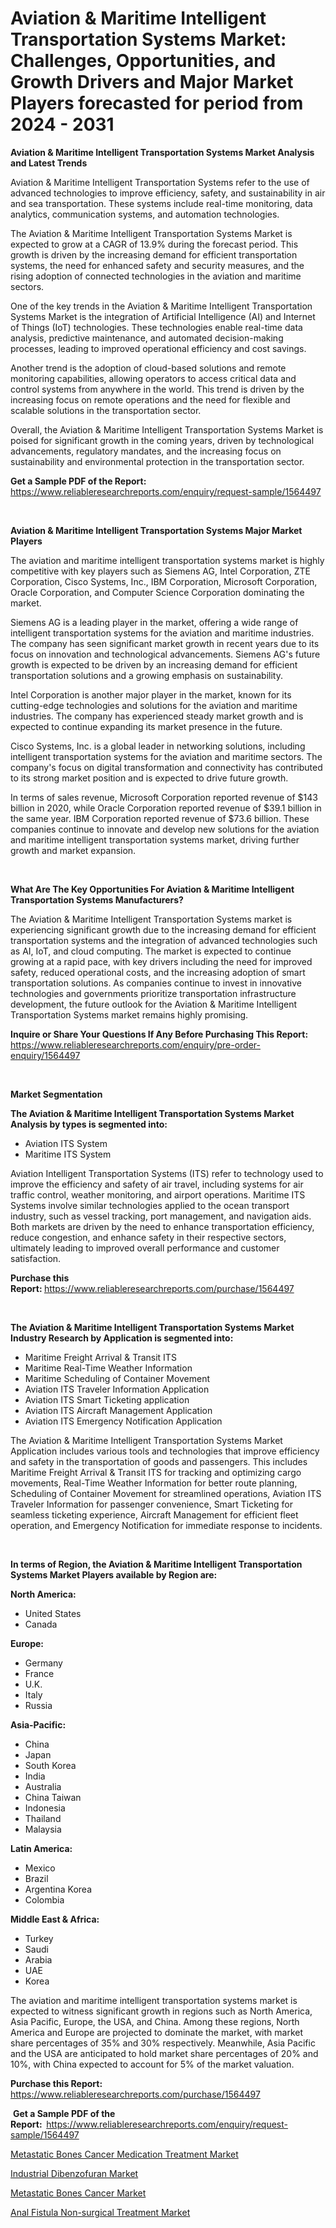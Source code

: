 <p><h1>Aviation & Maritime Intelligent Transportation Systems Market: Challenges, Opportunities, and Growth Drivers and Major Market Players forecasted for period from 2024 - 2031</h1></p><p><strong>Aviation & Maritime Intelligent Transportation Systems Market Analysis and Latest Trends</strong></p>
<p><p>Aviation & Maritime Intelligent Transportation Systems refer to the use of advanced technologies to improve efficiency, safety, and sustainability in air and sea transportation. These systems include real-time monitoring, data analytics, communication systems, and automation technologies.</p><p>The Aviation & Maritime Intelligent Transportation Systems Market is expected to grow at a CAGR of 13.9% during the forecast period. This growth is driven by the increasing demand for efficient transportation systems, the need for enhanced safety and security measures, and the rising adoption of connected technologies in the aviation and maritime sectors.</p><p>One of the key trends in the Aviation & Maritime Intelligent Transportation Systems Market is the integration of Artificial Intelligence (AI) and Internet of Things (IoT) technologies. These technologies enable real-time data analysis, predictive maintenance, and automated decision-making processes, leading to improved operational efficiency and cost savings.</p><p>Another trend is the adoption of cloud-based solutions and remote monitoring capabilities, allowing operators to access critical data and control systems from anywhere in the world. This trend is driven by the increasing focus on remote operations and the need for flexible and scalable solutions in the transportation sector.</p><p>Overall, the Aviation & Maritime Intelligent Transportation Systems Market is poised for significant growth in the coming years, driven by technological advancements, regulatory mandates, and the increasing focus on sustainability and environmental protection in the transportation sector.</p></p>
<p><strong>Get a Sample PDF of the Report:&nbsp;</strong> <a href="https://www.reliableresearchreports.com/enquiry/request-sample/1564497">https://www.reliableresearchreports.com/enquiry/request-sample/1564497</a></p>
<p>&nbsp;</p>
<p><strong>Aviation & Maritime Intelligent Transportation Systems Major Market Players</strong></p>
<p><p>The aviation and maritime intelligent transportation systems market is highly competitive with key players such as Siemens AG, Intel Corporation, ZTE Corporation, Cisco Systems, Inc., IBM Corporation, Microsoft Corporation, Oracle Corporation, and Computer Science Corporation dominating the market.</p><p>Siemens AG is a leading player in the market, offering a wide range of intelligent transportation systems for the aviation and maritime industries. The company has seen significant market growth in recent years due to its focus on innovation and technological advancements. Siemens AG's future growth is expected to be driven by an increasing demand for efficient transportation solutions and a growing emphasis on sustainability.</p><p>Intel Corporation is another major player in the market, known for its cutting-edge technologies and solutions for the aviation and maritime industries. The company has experienced steady market growth and is expected to continue expanding its market presence in the future.</p><p>Cisco Systems, Inc. is a global leader in networking solutions, including intelligent transportation systems for the aviation and maritime sectors. The company's focus on digital transformation and connectivity has contributed to its strong market position and is expected to drive future growth.</p><p>In terms of sales revenue, Microsoft Corporation reported revenue of $143 billion in 2020, while Oracle Corporation reported revenue of $39.1 billion in the same year. IBM Corporation reported revenue of $73.6 billion. These companies continue to innovate and develop new solutions for the aviation and maritime intelligent transportation systems market, driving further growth and market expansion.</p></p>
<p>&nbsp;</p>
<p><strong>What Are The Key Opportunities For Aviation & Maritime Intelligent Transportation Systems Manufacturers?</strong></p>
<p><p>The Aviation & Maritime Intelligent Transportation Systems market is experiencing significant growth due to the increasing demand for efficient transportation systems and the integration of advanced technologies such as AI, IoT, and cloud computing. The market is expected to continue growing at a rapid pace, with key drivers including the need for improved safety, reduced operational costs, and the increasing adoption of smart transportation solutions. As companies continue to invest in innovative technologies and governments prioritize transportation infrastructure development, the future outlook for the Aviation & Maritime Intelligent Transportation Systems market remains highly promising.</p></p>
<p><strong>Inquire or Share Your Questions If Any Before Purchasing This Report:</strong> <a href="https://www.reliableresearchreports.com/enquiry/pre-order-enquiry/1564497">https://www.reliableresearchreports.com/enquiry/pre-order-enquiry/1564497</a></p>
<p>&nbsp;</p>
<p><strong>Market Segmentation</strong></p>
<p><strong>The Aviation & Maritime Intelligent Transportation Systems Market Analysis by types is segmented into:</strong></p>
<p><ul><li>Aviation ITS System</li><li>Maritime ITS System</li></ul></p>
<p><p>Aviation Intelligent Transportation Systems (ITS) refer to technology used to improve the efficiency and safety of air travel, including systems for air traffic control, weather monitoring, and airport operations. Maritime ITS Systems involve similar technologies applied to the ocean transport industry, such as vessel tracking, port management, and navigation aids. Both markets are driven by the need to enhance transportation efficiency, reduce congestion, and enhance safety in their respective sectors, ultimately leading to improved overall performance and customer satisfaction.</p></p>
<p><strong>Purchase this Report:&nbsp;</strong><a href="https://www.reliableresearchreports.com/purchase/1564497">https://www.reliableresearchreports.com/purchase/1564497</a></p>
<p>&nbsp;</p>
<p><strong>The Aviation & Maritime Intelligent Transportation Systems Market Industry Research by Application is segmented into:</strong></p>
<p><ul><li>Maritime Freight Arrival & Transit ITS</li><li>Maritime Real-Time Weather Information</li><li>Maritime Scheduling of Container Movement</li><li>Aviation ITS Traveler Information Application</li><li>Aviation ITS Smart Ticketing application</li><li>Aviation ITS Aircraft Management Application</li><li>Aviation ITS Emergency Notification Application</li></ul></p>
<p><p>The Aviation & Maritime Intelligent Transportation Systems Market Application includes various tools and technologies that improve efficiency and safety in the transportation of goods and passengers. This includes Maritime Freight Arrival & Transit ITS for tracking and optimizing cargo movements, Real-Time Weather Information for better route planning, Scheduling of Container Movement for streamlined operations, Aviation ITS Traveler Information for passenger convenience, Smart Ticketing for seamless ticketing experience, Aircraft Management for efficient fleet operation, and Emergency Notification for immediate response to incidents.</p></p>
<p>&nbsp;</p>
<p><strong>In terms of Region, the Aviation & Maritime Intelligent Transportation Systems Market Players available by Region are:</strong></p>
<p>
    <p> <strong> North America: </strong>
        <ul>
            <li>United States</li>
            <li>Canada</li>
        </ul>
        </p> 
    <p> <strong> Europe: </strong>
        <ul>
            <li>Germany</li>
            <li>France</li>
            <li>U.K.</li>
            <li>Italy</li>
            <li>Russia</li>
        </ul>
        </p> 
    <p> <strong> Asia-Pacific: </strong>
        <ul>
            <li>China</li>
            <li>Japan</li>
            <li>South Korea</li>
            <li>India</li>
            <li>Australia</li>
            <li>China Taiwan</li>
            <li>Indonesia</li>
            <li>Thailand</li>
            <li>Malaysia</li>
        </ul>
        </p> 
    <p> <strong> Latin America: </strong>
        <ul>
            <li>Mexico</li>
            <li>Brazil</li>
            <li>Argentina Korea</li>
            <li>Colombia</li>
        </ul>
        </p> 
    <p> <strong> Middle East & Africa: </strong>
        <ul>
            <li>Turkey</li>
            <li>Saudi</li>
            <li>Arabia</li>
            <li>UAE</li>
            <li>Korea</li>
        </ul>
    </p>
    </p>
<p><p>The aviation and maritime intelligent transportation systems market is expected to witness significant growth in regions such as North America, Asia Pacific, Europe, the USA, and China. Among these regions, North America and Europe are projected to dominate the market, with market share percentages of 35% and 30% respectively. Meanwhile, Asia Pacific and the USA are anticipated to hold market share percentages of 20% and 10%, with China expected to account for 5% of the market valuation.</p></p>
<p><strong>Purchase this Report: </strong><a href="https://www.reliableresearchreports.com/purchase/1564497">https://www.reliableresearchreports.com/purchase/1564497</a></p>
<p>&nbsp;<strong>Get a Sample PDF of the Report:&nbsp;&nbsp;</strong><a href="https://www.reliableresearchreports.com/enquiry/request-sample/1564497">https://www.reliableresearchreports.com/enquiry/request-sample/1564497</a></p>
<p><strong></strong></p>
<p><p><a href="https://view.publitas.com/reportprime-1/metastatic-bones-cancer-medication-treatment-market-dynamics-2023-2030-also-about-its-market-trends-projections-and-opportunities/">Metastatic Bones Cancer Medication Treatment Market</a></p><p><a href="https://military-diascia-e68.notion.site/Industrial-Dibenzofuran-Market-Research-Report-Provides-thorough-Industry-Overview-which-offers-an--474232f8eb63422eb36dfdf3bc08c2e9">Industrial Dibenzofuran Market</a></p><p><a href="https://view.publitas.com/reportprime-1/metastatic-bones-cancer-market-size-2023-2030-global-industrial-analysis-key-geographical-regions-market-share-top-key-players-product-types-and-forecast-research-report/">Metastatic Bones Cancer Market</a></p><p><a href="https://view.publitas.com/reportprime-1/insights-into-anal-fistula-non-surgical-treatment-market-size-analysing-market-share-trends-and-growth-from-2023-to-2030/">Anal Fistula Non-surgical Treatment Market</a></p></p>